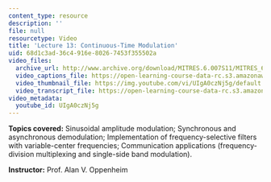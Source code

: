 ```yaml
---
content_type: resource
description: ''
file: null
resourcetype: Video
title: 'Lecture 13: Continuous-Time Modulation'
uid: 68d1c3ad-36c4-916e-8026-7453f355502a
video_files:
  archive_url: http://www.archive.org/download/MITRES.6.007S11/MITRES_6-007S11lec13_300k.mp4
  video_captions_file: https://open-learning-course-data-rc.s3.amazonaws.com/res-6-007-signals-and-systems-spring-2011/bc15d68006df5b889c56f7a9ba3a49b4_UIgA0czNj5g.vtt
  video_thumbnail_file: https://img.youtube.com/vi/UIgA0czNj5g/default.jpg
  video_transcript_file: https://open-learning-course-data-rc.s3.amazonaws.com/res-6-007-signals-and-systems-spring-2011/27c2da63e0f9eec6dcd0c6d1250ca4a0_UIgA0czNj5g.pdf
video_metadata:
  youtube_id: UIgA0czNj5g
---
```


**Topics covered:** Sinusoidal amplitude modulation; Synchronous and asynchronous demodulation; Implementation of frequency-selective filters with variable-center frequencies; Communication applications (frequency-division multiplexing and single-side band modulation).

**Instructor:** Prof. Alan V. Oppenheim